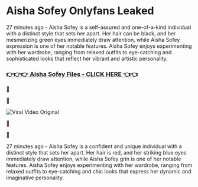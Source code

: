 # Aisha Sofey Onlyfans Leaked

<p>27 minutes ago - Aisha Sofey is a self-assured and one-of-a-kind individual with a distinct style that sets her apart. Her hair can be black, and her mesmerizing green eyes immediately draw attention, while Aisha Sofey expression is one of her notable features. Aisha Sofey enjoys experimenting with her wardrobe, ranging from relaxed outfits to eye-catching and sophisticated looks that reflect her vibrant and artistic personality.</p><p>
<h3><a href="https://fansleaks.com-getfree.pro/aisha-sofey" rel="nofollow">👉👉👉 Aisha Sofey Files - CLICK HERE 👈👈</a></h3>
<p>🔻</p>
<p>🔻</p> <p>
<a href="https://fansleaks.com-getfree.pro/aisha-sofey" rel="nofollow"><img src="https://i.imgur.com/0ZbtXZ5.gif" alt="Viral Video Original" style="max-width: 100%; display: inline-block;" data-target="animated-image.originalImage"></a>
<p>🔻</p>
<p>🔻</p> <p>27 minutes ago - Aisha Sofey is a confident and unique individual with a distinct style that sets her apart. Her hair is red, and her striking blue eyes immediately draw attention, while Aisha Sofey grin is one of her notable features. Aisha Sofey enjoys experimenting with her wardrobe, ranging from relaxed outfits to eye-catching and chic looks that express her dynamic and imaginative personality.</p>